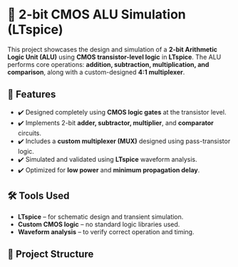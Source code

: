 # 🧮 2-bit CMOS ALU Simulation (LTspice)

This project showcases the design and simulation of a **2-bit Arithmetic Logic Unit (ALU)** using **CMOS transistor-level logic** in **LTspice**. The ALU performs core operations: **addition, subtraction, multiplication, and comparison**, along with a custom-designed **4:1 multiplexer**.

## 🔧 Features

- ✔️ Designed completely using **CMOS logic gates** at the transistor level.
- ✔️ Implements 2-bit **adder, subtractor, multiplier**, and **comparator** circuits.
- ✔️ Includes a **custom multiplexer (MUX)** designed using pass-transistor logic.
- ✔️ Simulated and validated using **LTspice** waveform analysis.
- ✔️ Optimized for **low power** and **minimum propagation delay**.

## 🛠 Tools Used

- **LTspice** – for schematic design and transient simulation.
- **Custom CMOS logic** – no standard logic libraries used.
- **Waveform analysis** – to verify correct operation and timing.

## 📁 Project Structure

